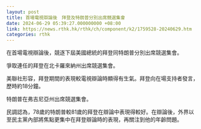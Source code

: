 ```yaml
---
layout: post
title: 首場電視辯論後　拜登及特朗普分別出席競選集會
date: 2024-06-29 05:39:27.000000000 +08:00
link: https://news.rthk.hk/rthk/ch/component/k2/1759528-20240629.htm
categories: rthk
---
```


在首場電視辯論後，競逐下屆美國總統的拜登同特朗普分別出席競選集會。

爭取連任的拜登在北卡羅來納州出席競選集會。

美聯社形容，拜登期間的表現較電視辯論時顯得有生氣。拜登向在場支持者發言，歷時約18分鐘。

特朗普在弗吉尼亞州出席競選集會。

民調認為，78歲的特朗普較81歲的拜登在辯論中表現得較好。在辯論後，外界以至民主黨內部將焦點更集中在拜登辯論時的表現，再關注到他的年齡問題。
